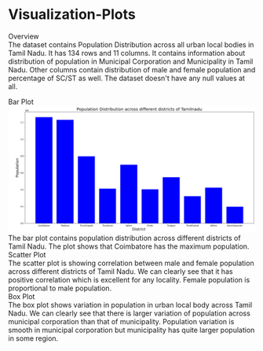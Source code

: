 # Visualization-Plots

Overview <br/>
The dataset contains Population Distribution across all urban local bodies in Tamil Nadu. It has 134 rows and 11 columns. It contains information about distribution of population in Municipal Corporation and Municipality in Tamil Nadu. Other columns contain distribution of male and female population and percentage of SC/ST as well. The dataset doesn't have any null values at all. <br/>

Bar Plot <br/>
![alt text](https://github.com/12AnkitASB/Visualization-Plots/blob/main/Plots/Bar%20Plot.png)
The bar plot contains population distribution across different districts of Tamil Nadu. The plot shows that Coimbatore has the maximum population. <br/>
Scatter Plot <br/>
The scatter plot is showing correlation between male and female population across different districts of Tamil Nadu. We can clearly see that it has positive correlation which is excellent for any locality. Female population is proportional to male population. <br/>
Box Plot <br/>
The box plot shows variation in population in urban local body across Tamil Nadu. We can clearly see that there is larger variation of population across  municipal corporation than that of municipality.  Population variation is smooth in municipal corporation but municipality has quite larger population in some region.
